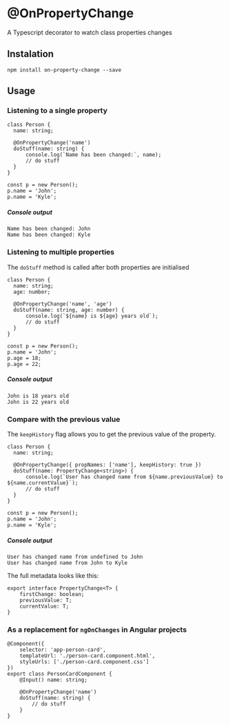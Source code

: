 # @OnPropertyChange
A Typescript decorator to watch class properties changes

## Instalation
```
npm install on-property-change --save
```

## Usage

### Listening to a single property
```
class Person {
  name: string;

  @OnPropertyChange('name')
  doStuff(name: string) {
      console.log(`Name has been changed:`, name);
      // do stuff
  }
}

const p = new Person();
p.name = 'John';
p.name = 'Kyle';
```

##### Console output
```
Name has been changed: John
Name has been changed: Kyle
```

### Listening to multiple properties
The `doStuff` method is called after both properties are initialised
```
class Person {
  name: string;
  age: number;

  @OnPropertyChange('name', 'age')
  doStuff(name: string, age: number) {
      console.log(`${name} is ${age} years old`);
      // do stuff
  }
}

const p = new Person();
p.name = 'John';
p.age = 18;
p.age = 22;
```

##### Console output
```
John is 18 years old
John is 22 years old
```

### Compare with the previous value
The `keepHistory` flag allows you to get the previous value of the property.
```
class Person {
  name: string;

  @OnPropertyChange({ propNames: ['name'], keepHistory: true })
  doStuff(name: PropertyChange<string>) {
      console.log(`User has changed name from ${name.previousValue} to ${name.currentValue}`);
      // do stuff
  }
}

const p = new Person();
p.name = 'John';
p.name = 'Kyle';
```

##### Console output
```
User has changed name from undefined to John
User has changed name from John to Kyle
```

The full metadata looks like this:
```
export interface PropertyChange<T> {
    firstChange: boolean;
    previousValue: T;
    currentValue: T;
}
```

### As a replacement for `ngOnChanges` in Angular projects
```
@Component({
    selector: 'app-person-card',
    templateUrl: './person-card.component.html',
    styleUrls: ['./person-card.component.css']
})
export class PersonCardComponent {
    @Input() name: string;

    @OnPropertyChange('name')
    doStuff(name: string) {
        // do stuff
    }
}
```
